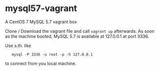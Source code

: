 # mysql57-vagrant
A CentOS 7 MySQL 5.7 vagrant box

Clone / Download the vagrant file and call ```vagrant up``` afterwards.
As soon as the machine booted, MySQL 5.7 is available at 127.0.0.1 at port 3336.

Use s.th. like 

  	   mysql -P 3336 -u root -p -h 127.0.0.1
  	   
to connect from you local machine.
